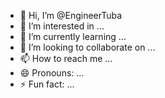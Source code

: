 - 👋 Hi, I’m @EngineerTuba
- 👀 I’m interested in ...
- 🌱 I’m currently learning ...
- 💞️ I’m looking to collaborate on ...
- 📫 How to reach me ...
- 😄 Pronouns: ...
- ⚡ Fun fact: ...

<!---
EngineerTuba/EngineerTuba is a ✨ special ✨ repository because its `README.md` (this file) appears on your GitHub profile.
You can click the Preview link to take a look at your changes.
--->
